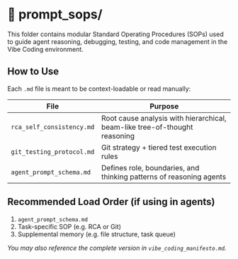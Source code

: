 # 📁 prompt_sops/

This folder contains modular Standard Operating Procedures (SOPs) used to guide agent reasoning, debugging, testing, and code management in the Vibe Coding environment.

## How to Use

Each `.md` file is meant to be context-loadable or read manually:

| File | Purpose |
|------|---------|
| `rca_self_consistency.md` | Root cause analysis with hierarchical, beam-like tree-of-thought reasoning |
| `git_testing_protocol.md` | Git strategy + tiered test execution rules |
| `agent_prompt_schema.md` | Defines role, boundaries, and thinking patterns of reasoning agents |

## Recommended Load Order (if using in agents)

1. `agent_prompt_schema.md`
2. Task-specific SOP (e.g. RCA or Git)
3. Supplemental memory (e.g. file structure, task queue)

_You may also reference the complete version in `vibe_coding_manifesto.md`._
